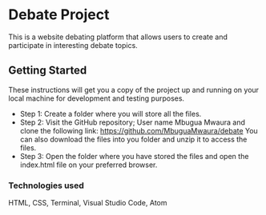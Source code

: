 # Debate Project


This is a website debating platform that allows users to create and participate in interesting debate topics.

## Getting Started

These instructions will get you a copy of the project up and running on your local machine for development and testing purposes. 

* Step 1:
Create a folder where you will store all the files.
* Step 2:
Visit the GitHub repository; User name Mbugua Mwaura and clone the following link: https://github.com/MbuguaMwaura/debate
You can also download the files into you folder and unzip it to access the files.
* Step 3:
Open the folder where you have stored the files and open the index.html file on your preferred browser.

### Technologies used
HTML, CSS, Terminal, Visual Studio Code, Atom





